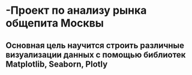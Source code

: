 # -Проект по анализу рынка общепита Москвы
## Основная цель научится строить различные визуализации данных с помощью библиотек Matplotlib, Seaborn, Plotly



